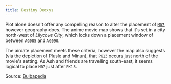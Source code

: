 ```yaml
---
title: Destiny Deoxys
---
```

Plot alone doesn't offer any compelling reason to alter the placement of
[`M07`][M07], however geography does. The anime movie map shows that it's set
in a city north-west of _Lilycove City_, which locks down a placement window of
between [`AG085`][AG085] and [`AG090`][AG090].

The airdate placement meets these criteria, however the map also suggests (via
the depiction of Plusle and Minun), that [`PK13`][PK13] occurs just north of
the movie's setting. As Ash and friends are travelling south-east, it seems
logical to place `M07` just after `PK13`.

Source: [Bulbapedia][source]

[source]: http://bulbapedia.bulbagarden.net/wiki/File:RegionsMoviesMap.jpg
[AG085]: http://bulbapedia.bulbagarden.net/wiki/AG085
[AG090]: http://bulbapedia.bulbagarden.net/wiki/AG090
[M07]: http://bulbapedia.bulbagarden.net/wiki/M07
[PK13]: http://bulbapedia.bulbagarden.net/wiki/PK13
